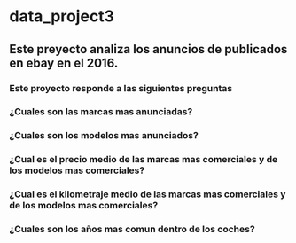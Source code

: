 # data_project3
## Este preyecto analiza los anuncios de publicados en ebay en el 2016. 


### Este proyecto responde a las siguientes preguntas 
### ¿Cuales son las marcas mas anunciadas?
### ¿Cuales son los modelos mas anunciados?
### ¿Cual es el precio medio de las marcas mas comerciales y de los modelos mas comerciales? 
### ¿Cual es el kilometraje medio de las marcas mas comerciales y de los modelos mas comerciales?
### ¿Cuales son los años mas comun dentro de los coches? 
